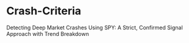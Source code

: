 # Crash-Criteria
Detecting Deep Market Crashes Using SPY:  A Strict, Confirmed Signal Approach with Trend Breakdown
